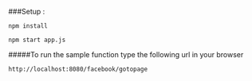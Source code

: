 
###Setup :
```shell
npm install

npm start app.js
```


#####To run the sample function type the following url in your browser

```shell
http://localhost:8080/facebook/gotopage
```